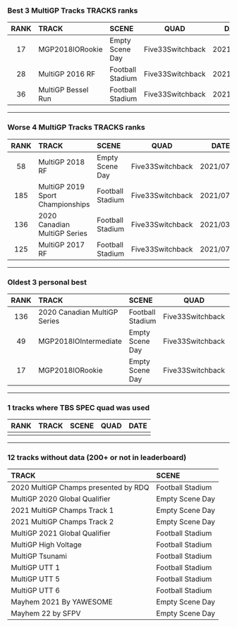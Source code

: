 ### Best 3 MultiGP Tracks TRACKS ranks
|RANK|TRACK|SCENE|QUAD|DATE|
|:---:|:---|:---|:---:|:---:|
|17|MGP2018IORookie|Empty Scene Day|Five33Switchback|2021/07/03|
|28|MultiGP 2016 RF|Football Stadium|Five33Switchback|2021/07/17|
|36|MultiGP Bessel Run|Football Stadium|Five33Switchback|2021/08/02|
---
### Worse 4 MultiGP Tracks TRACKS ranks
|RANK|TRACK|SCENE|QUAD|DATE|
|:---:|:---|:---|:---:|:---:|
|58|MultiGP 2018 RF|Empty Scene Day|Five33Switchback|2021/07/20|
|185|MultiGP 2019 Sport Championships|Football Stadium|Five33Switchback|2021/07/21|
|136|2020 Canadian MultiGP Series|Football Stadium|Five33Switchback|2021/03/04|
|125|MultiGP 2017 RF|Football Stadium|Five33Switchback|2021/07/17|
---
### Oldest 3 personal best
|RANK|TRACK|SCENE|QUAD|DATE|
|:---:|:---|:---|:---:|:---:|
|136|2020 Canadian MultiGP Series|Football Stadium|Five33Switchback|2021/03/04|
|49|MGP2018IOIntermediate|Empty Scene Day|Five33Switchback|2021/07/03|
|17|MGP2018IORookie|Empty Scene Day|Five33Switchback|2021/07/03|
---
### 1 tracks where TBS SPEC quad was used
|RANK|TRACK|SCENE|QUAD|DATE|
|:---:|:---|:---|:---:|:---:|
||||||
---
### 12 tracks without data (200+ or not in leaderboard)
|TRACK|SCENE|
|:---|:---|
|2020 MultiGP Champs presented by RDQ|Football Stadium|
|MultiGP 2020 Global Qualifier|Empty Scene Day|
|2021 MultiGP Champs Track 1|Empty Scene Day|
|2021 MultiGP Champs Track 2|Empty Scene Day|
|MultiGP 2021 Global Qualifier|Football Stadium|
|MultiGP High Voltage|Football Stadium|
|MultiGP Tsunami|Football Stadium|
|MultiGP UTT 1|Football Stadium|
|MultiGP UTT 5|Football Stadium|
|MultiGP UTT 6|Football Stadium|
|Mayhem 2021 By YAWESOME|Empty Scene Day|
|Mayhem 22 by SFPV|Empty Scene Day|
